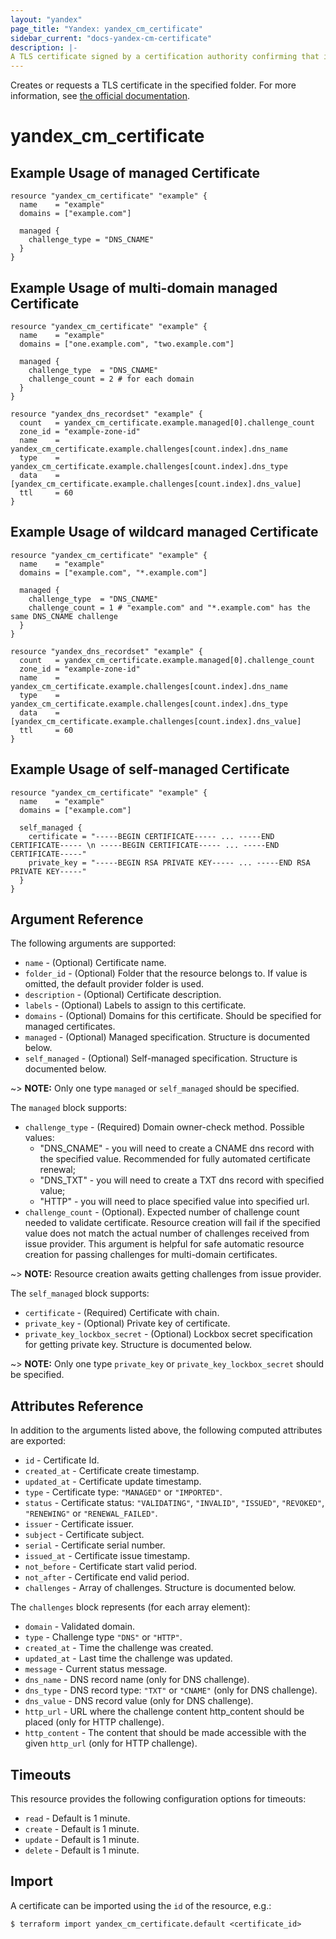```yaml
---
layout: "yandex"
page_title: "Yandex: yandex_cm_certificate"
sidebar_current: "docs-yandex-cm-certificate"
description: |-
A TLS certificate signed by a certification authority confirming that it belongs to the owner of the domain name.
---
```


Creates or requests a TLS certificate in the specified folder.
For more information, see [the official documentation](https://cloud.yandex.com/en/docs/certificate-manager/concepts/).

# yandex\_cm\_certificate

## Example Usage of managed Certificate

```hcl
resource "yandex_cm_certificate" "example" {
  name    = "example"
  domains = ["example.com"]

  managed {
    challenge_type = "DNS_CNAME"
  }
}
```

## Example Usage of multi-domain managed Certificate

```hcl
resource "yandex_cm_certificate" "example" {
  name    = "example"
  domains = ["one.example.com", "two.example.com"]

  managed {
    challenge_type  = "DNS_CNAME"
    challenge_count = 2 # for each domain
  }
}

resource "yandex_dns_recordset" "example" {
  count   = yandex_cm_certificate.example.managed[0].challenge_count
  zone_id = "example-zone-id"
  name    = yandex_cm_certificate.example.challenges[count.index].dns_name
  type    = yandex_cm_certificate.example.challenges[count.index].dns_type
  data    = [yandex_cm_certificate.example.challenges[count.index].dns_value]
  ttl     = 60
}
```

## Example Usage of wildcard managed Certificate

```hcl
resource "yandex_cm_certificate" "example" {
  name    = "example"
  domains = ["example.com", "*.example.com"]

  managed {
    challenge_type  = "DNS_CNAME"
    challenge_count = 1 # "example.com" and "*.example.com" has the same DNS_CNAME challenge
  }
}

resource "yandex_dns_recordset" "example" {
  count   = yandex_cm_certificate.example.managed[0].challenge_count
  zone_id = "example-zone-id"
  name    = yandex_cm_certificate.example.challenges[count.index].dns_name
  type    = yandex_cm_certificate.example.challenges[count.index].dns_type
  data    = [yandex_cm_certificate.example.challenges[count.index].dns_value]
  ttl     = 60
}
```

## Example Usage of self-managed Certificate

```hcl
resource "yandex_cm_certificate" "example" {
  name    = "example"
  domains = ["example.com"]

  self_managed {
    certificate = "-----BEGIN CERTIFICATE----- ... -----END CERTIFICATE----- \n -----BEGIN CERTIFICATE----- ... -----END CERTIFICATE-----"
    private_key = "-----BEGIN RSA PRIVATE KEY----- ... -----END RSA PRIVATE KEY-----"
  }
}
```

## Argument Reference

The following arguments are supported:

* `name` - (Optional) Certificate name.
* `folder_id` - (Optional) Folder that the resource belongs to. If value is omitted, the default provider folder is used.
* `description` - (Optional) Certificate description.
* `labels` - (Optional) Labels to assign to this certificate.
* `domains` - (Optional) Domains for this certificate. Should be specified for managed certificates.
* `managed` - (Optional) Managed specification. Structure is documented below.
* `self_managed` - (Optional) Self-managed specification. Structure is documented below.

~> **NOTE:** Only one type `managed` or `self_managed` should be specified.

The `managed` block supports:

* `challenge_type` - (Required) Domain owner-check method. Possible values:
  - "DNS_CNAME" - you will need to create a CNAME dns record with the specified value. Recommended for fully automated certificate renewal;
  - "DNS_TXT" - you will need to create a TXT dns record with specified value;
  - "HTTP" - you will need to place specified value into specified url.
* `challenge_count` - (Optional). Expected number of challenge count needed to validate certificate. 
  Resource creation will fail if the specified value does not match the actual number of challenges received from issue provider.
  This argument is helpful for safe automatic resource creation for passing challenges for multi-domain certificates.

~> **NOTE:** Resource creation awaits getting challenges from issue provider.

The `self_managed` block supports:

* `certificate` - (Required) Certificate with chain.
* `private_key` - (Optional) Private key of certificate.
* `private_key_lockbox_secret` - (Optional) Lockbox secret specification for getting private key. Structure is documented below.

~> **NOTE:** Only one type `private_key` or `private_key_lockbox_secret` should be specified.

## Attributes Reference

In addition to the arguments listed above, the following computed attributes are exported:

* `id` - Certificate Id.
* `created_at` - Certificate create timestamp.
* `updated_at` - Certificate update timestamp.
* `type` - Certificate type: `"MANAGED"` or `"IMPORTED"`.
* `status` - Certificate status: `"VALIDATING"`, `"INVALID"`,  `"ISSUED"`, `"REVOKED"`, `"RENEWING"` or `"RENEWAL_FAILED"`.
* `issuer` - Certificate issuer.
* `subject` - Certificate subject.
* `serial` - Certificate serial number.
* `issued_at` - Certificate issue timestamp.
* `not_before` - Certificate start valid period.
* `not_after` - Certificate end valid period.
* `challenges` - Array of challenges. Structure is documented below.

The `challenges` block represents (for each array element):

* `domain` - Validated domain.
* `type` - Challenge type `"DNS"` or `"HTTP"`.
* `created_at` - Time the challenge was created.
* `updated_at` - Last time the challenge was updated.
* `message` - Current status message.
* `dns_name` - DNS record name (only for DNS challenge).
* `dns_type` - DNS record type: `"TXT"` or `"CNAME"` (only for DNS challenge).
* `dns_value` - DNS record value (only for DNS challenge).
* `http_url` - URL where the challenge content http_content should be placed (only for HTTP challenge).
* `http_content` - The content that should be made accessible with the given `http_url` (only for HTTP challenge).

## Timeouts

This resource provides the following configuration options for
timeouts:

- `read` - Default is 1 minute.
- `create` - Default is 1 minute.
- `update` - Default is 1 minute.
- `delete` - Default is 1 minute.

## Import

A certificate can be imported using the `id` of the resource, e.g.:

```
$ terraform import yandex_cm_certificate.default <certificate_id>
```
